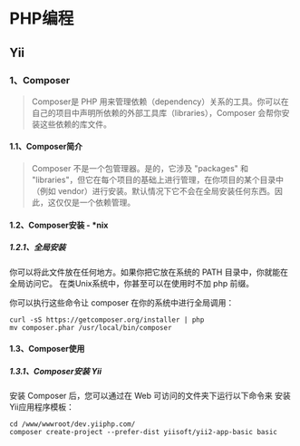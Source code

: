 # PHP编程
## Yii

### 1、Composer
> Composer是 PHP 用来管理依赖（dependency）关系的工具。你可以在自己的项目中声明所依赖的外部工具库（libraries），Composer 会帮你安装这些依赖的库文件。  

#### 1.1、Composer简介
> Composer 不是一个包管理器。是的，它涉及 "packages" 和 "libraries"，但它在每个项目的基础上进行管理，在你项目的某个目录中（例如 vendor）进行安装。默认情况下它不会在全局安装任何东西。因此，这仅仅是一个依赖管理。

#### 1.2、Composer安装 - *nix
##### 1.2.1、全局安装
你可以将此文件放在任何地方。如果你把它放在系统的 PATH 目录中，你就能在全局访问它。 在类Unix系统中，你甚至可以在使用时不加 php 前缀。  

你可以执行这些命令让 composer 在你的系统中进行全局调用：  

```
curl -sS https://getcomposer.org/installer | php
mv composer.phar /usr/local/bin/composer
```
#### 1.3、Composer使用
##### 1.3.1、Composer安装 Yii
安装 Composer 后，您可以通过在 Web 可访问的文件夹下运行以下命令来 安装Yii应用程序模板：

```
cd /www/wwwroot/dev.yiiphp.com/
composer create-project --prefer-dist yiisoft/yii2-app-basic basic
```